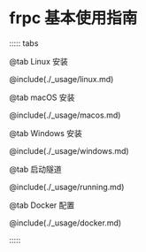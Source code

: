 # frpc 基本使用指南

::::: tabs

@tab Linux 安装

@include(./_usage/linux.md)

@tab macOS 安装

@include(./_usage/macos.md)

@tab Windows 安装

@include(./_usage/windows.md)

@tab 启动隧道

@include(./_usage/running.md)

@tab Docker 配置

@include(./_usage/docker.md)

:::::
